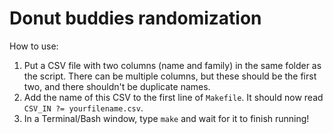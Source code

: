 # Donut buddies randomization

How to use:

1. Put a CSV file with two columns (name and family) in the same folder as the script. There can be multiple columns, but these should be the first two, and there shouldn't be duplicate names.
2. Add the name of this CSV to the first line of `Makefile`. It should now read `CSV_IN ?= yourfilename.csv`.
3. In a Terminal/Bash window, type `make` and wait for it to finish running!